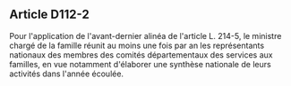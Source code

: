 ## Article D112-2

Pour l'application de l'avant-dernier alinéa de l'article L. 214-5, le ministre chargé de la famille réunit au
moins une fois par an les représentants nationaux des membres des comités départementaux des services aux
familles, en vue notamment d'élaborer une synthèse nationale de leurs activités dans l'année écoulée.


